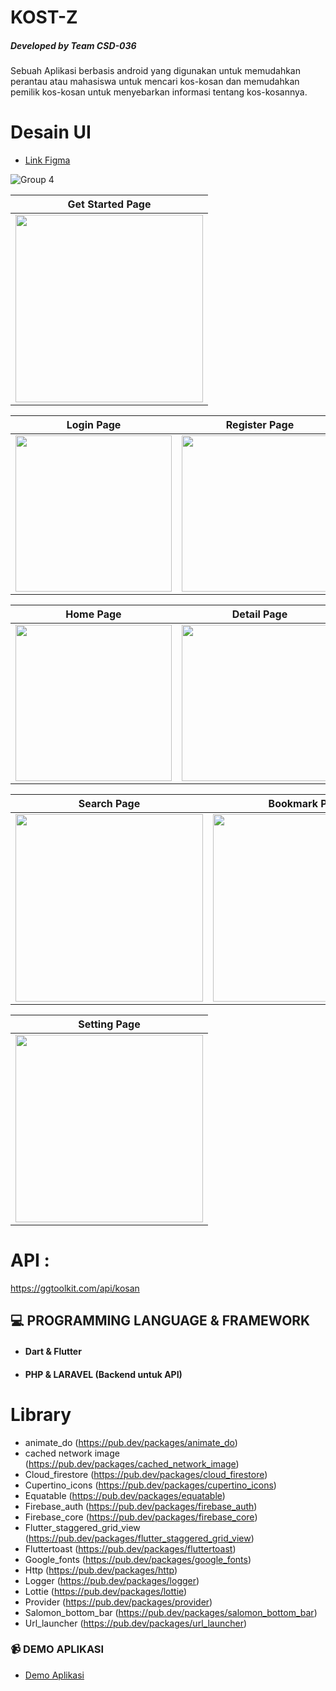 # KOST-Z
##### Developed by Team CSD-036
Sebuah Aplikasi berbasis android yang digunakan untuk memudahkan perantau atau mahasiswa untuk mencari kos-kosan dan memudahkan pemilik kos-kosan untuk menyebarkan informasi tentang kos-kosannya.

# Desain UI
- [Link Figma](https://www.figma.com/file/foIAKE6GZA2ANAG42kwiCv/kos-z?node-id=0%3A1)

![Group 4](https://user-images.githubusercontent.com/37721680/147351539-2f0761e9-ab2d-4985-9b32-45425f6b8240.png)


Get Started Page |
:----------:|
<img src="https://user-images.githubusercontent.com/37721680/147352509-fc2ce7eb-ff95-49ff-b364-655f144d7736.png" width=300/> |

Login Page | Register Page 
:----------:|:-------------:|
<img src="https://user-images.githubusercontent.com/37721680/147352379-82bc71fc-95c9-46ca-8365-e7eac2e11254.png" width=250/> | <img src="https://user-images.githubusercontent.com/37721680/147352598-31ae8de7-4052-4a21-bfcb-0d7c572e5b40.png" width=250/> |

Home Page | Detail Page 
:----------:|:-------------:|
<img src="https://user-images.githubusercontent.com/37721680/147352703-06ca47c0-32e7-4c49-adac-473d84d35d51.png" width=250/> | <img src="https://user-images.githubusercontent.com/37721680/147352756-42bdcd77-2a4f-40fd-b7cb-d244fca7ad21.png" width=250/> |

Search Page | Bookmark Page 
:----------:|:-------------:|
<img src="https://user-images.githubusercontent.com/37721680/147352816-f15ffaf5-f980-47f5-b032-4b4c283ef716.png" width=300/> |<img src="https://user-images.githubusercontent.com/37721680/147352862-dad5fc01-6bbe-4cf4-b127-efac7c800fba.png" width=300/> |

Setting Page |
:----------:|
<img src="https://user-images.githubusercontent.com/37721680/147352992-2e9fd485-e490-43e3-9647-a5f37d1f98e7.png" width=300/> |

# API : 
https://ggtoolkit.com/api/kosan

## :computer: PROGRAMMING LANGUAGE & FRAMEWORK
- #### Dart & Flutter
- #### PHP & LARAVEL (Backend untuk API)

# Library
- animate_do (https://pub.dev/packages/animate_do) 
- cached network image (https://pub.dev/packages/cached_network_image) 
- Cloud_firestore (https://pub.dev/packages/cloud_firestore) 
- Cupertino_icons (https://pub.dev/packages/cupertino_icons) 
- Equatable (https://pub.dev/packages/equatable) 
- Firebase_auth (https://pub.dev/packages/firebase_auth) 
- Firebase_core (https://pub.dev/packages/firebase_core) 
- Flutter_staggered_grid_view (https://pub.dev/packages/flutter_staggered_grid_view) 
- Fluttertoast (https://pub.dev/packages/fluttertoast) 
- Google_fonts (https://pub.dev/packages/google_fonts) 
- Http (https://pub.dev/packages/http) 
- Logger (https://pub.dev/packages/logger) 
- Lottie (https://pub.dev/packages/lottie) 
- Provider (https://pub.dev/packages/provider) 
- Salomon_bottom_bar (https://pub.dev/packages/salomon_bottom_bar) 
- Url_launcher (https://pub.dev/packages/url_launcher) 

### 📹 DEMO APLIKASI
- [Demo Aplikasi](https://drive.google.com/file/d/18V3e6eR2LFSTeDU5k1IU1iZcWsWXYuEu/view?usp=sharing )




